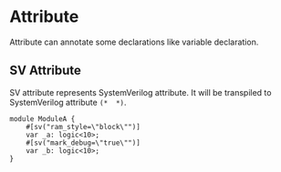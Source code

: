 # Attribute

Attribute can annotate some declarations like variable declaration.

## SV Attribute

SV attribute represents SystemVerilog attribute.
It will be transpiled to SystemVerilog attribute `(*  *)`.

```veryl,playground
module ModuleA {
    #[sv("ram_style=\"block\"")]
    var _a: logic<10>;
    #[sv("mark_debug=\"true\"")]
    var _b: logic<10>;
}
```
